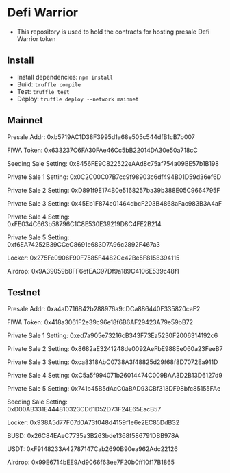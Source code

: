 # Defi Warrior

- This repository is used to hold the contracts for hosting presale Defi Warrior token

## Install

- Install dependencies: `npm install`
- Build: `truffle compile`
- Test: `truffle test`
- Deploy: `truffle deploy --network mainnet`

## Mainnet

Presale Addr: 0xb5719AC1D38F3995d1a68e505c544dfB1cB7b007

FIWA Token: 0x633237C6FA30FAe46Cc5bB22014DA30e50a718cC

Seeding Sale Setting: 0x8456FE9C822522eAAd8c75af754a09BE57b1B198

Private Sale 1 Setting: 0x0C2C00C07B7cc9f98903c6df494B01D59d36ef6D

Private Sale 2 Setting: 0xD891f9E174B0e5168257ba39b388E05C9664795F

Private Sale 3 Setting: 0x45Eb1F874c01464dbcF203B4868aFac983B3A4aF

Private Sale 4 Setting: 0xFE034C663b58796C1C8E530E39219D8C4FE2B214

Private Sale 5 Setting: 0xf6EA74252B39CCeC8691e683D7A96c2892F467a3

Locker: 0x275Fe0906F90F7585F4482Ce42Be5F8158394115

Airdrop: 0x9A39059b8FF6efEAC97Df9a189C4106E539c48f1

## Testnet

Presale Addr: 0xa4aD716B42b288976a9cDCa886440F335820caF2

FIWA Token: 0x418a3061F2e39c96e18f6B6AF29423A79e59bB72

Private Sale 1 Setting: 0xed7a905e73216cB343F73Ea5230F2006314192c6

Private Sale 2 Setting: 0x8682aE3241248de0092AeFbE988Ee060a23FeeB7

Private Sale 3 Setting: 0xca8318AbC0738A3f48825d29f68f8D7072Ea911D

Private Sale 4 Setting: 0xC5a5f994071b26014474C009BAA3D2B13D6127d9

Private Sale 5 Setting: 0x741b45B5dAcC0aBAD93CBf313DF98bfc85155FAe

Seeding Sale Setting: 0xD00AB331E444810323CD61D52D73F24E65EacB57

Locker: 0x938A5d77F07d0A73f048d4159f1e6e2EC85DdB32

BUSD: 0x26C84EAeC7735a3B263bde1368f586791DBB978A

USDT: 0xF9148233A42787147Cab2690B90ea962Adc22126

Airdrop: 0x99E6714bEE9Ad9066f63ee7F20b0ff10f17B1865